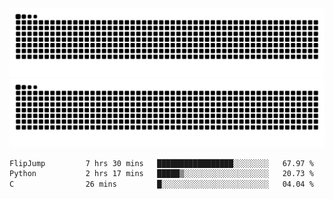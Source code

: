 ![Snake Animation](https://raw.githubusercontent.com/tomhea/tomhea/output/github-contribution-grid-snake-dark.svg#gh-dark-mode-only)
![Snake Animation](https://raw.githubusercontent.com/tomhea/tomhea/output/github-contribution-grid-snake.svg#gh-light-mode-only)

<p></p>

<!--START_SECTION:waka-->

```txt
FlipJump         7 hrs 30 mins   █████████████████░░░░░░░░   67.97 %
Python           2 hrs 17 mins   █████▒░░░░░░░░░░░░░░░░░░░   20.73 %
C                26 mins         █░░░░░░░░░░░░░░░░░░░░░░░░   04.04 %
```

<!--END_SECTION:waka-->
